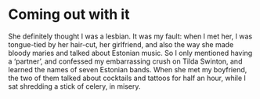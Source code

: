 Coming out with it
==================She definitely thought I was a lesbian. It was my fault: when I met her, I was tongue-tied by her hair-cut, her girlfriend, and also the way she made bloody maries and talked about Estonian music. So I only mentioned having a ‘partner’, and confessed my embarrassing crush on Tilda Swinton, and learned the names of seven Estonian bands. When she met my boyfriend, the two of them talked about cocktails and tattoos for half an hour, while I sat shredding a stick of celery, in misery.